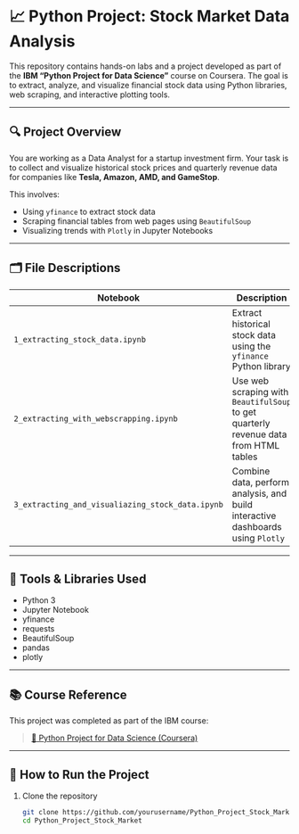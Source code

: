 # 📈 Python Project: Stock Market Data Analysis

This repository contains hands-on labs and a project developed as part of the **IBM “Python Project for Data Science”** course on Coursera. The goal is to extract, analyze, and visualize financial stock data using Python libraries, web scraping, and interactive plotting tools.

---

## 🔍 Project Overview

You are working as a Data Analyst for a startup investment firm. Your task is to collect and visualize historical stock prices and quarterly revenue data for companies like **Tesla, Amazon, AMD, and GameStop**.

This involves:
- Using `yfinance` to extract stock data
- Scraping financial tables from web pages using `BeautifulSoup`
- Visualizing trends with `Plotly` in Jupyter Notebooks

---

## 🗂️ File Descriptions

| Notebook | Description |
|----------|-------------|
| `1_extracting_stock_data.ipynb` | Extract historical stock data using the `yfinance` Python library |
| `2_extracting_with_webscrapping.ipynb` | Use web scraping with `BeautifulSoup` to get quarterly revenue data from HTML tables |
| `3_extracting_and_visualiazing_stock_data.ipynb` | Combine data, perform analysis, and build interactive dashboards using `Plotly` |

---

## 📌 Tools & Libraries Used

- Python 3
- Jupyter Notebook
- yfinance
- requests
- BeautifulSoup
- pandas
- plotly

---

## 📚 Course Reference

This project was completed as part of the IBM course:

> [📘 Python Project for Data Science (Coursera)](https://www.coursera.org/learn/python-project-for-data-science)

---

## 🚀 How to Run the Project

1. Clone the repository  
   ```bash
   git clone https://github.com/yourusername/Python_Project_Stock_Market.git
   cd Python_Project_Stock_Market
